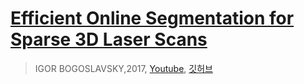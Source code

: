 # [Efficient Online Segmentation for Sparse 3D Laser Scans](http://www.ipb.uni-bonn.de/pdfs/bogoslavskyi16pfg.pdf)

> IGOR BOGOSLAVSKY,2017,  [Youtube](https://www.youtube.com/watch?v=xAAz3Zgkmy80), [깃허브](https://github.com/PRBonn/depth_clustering)


